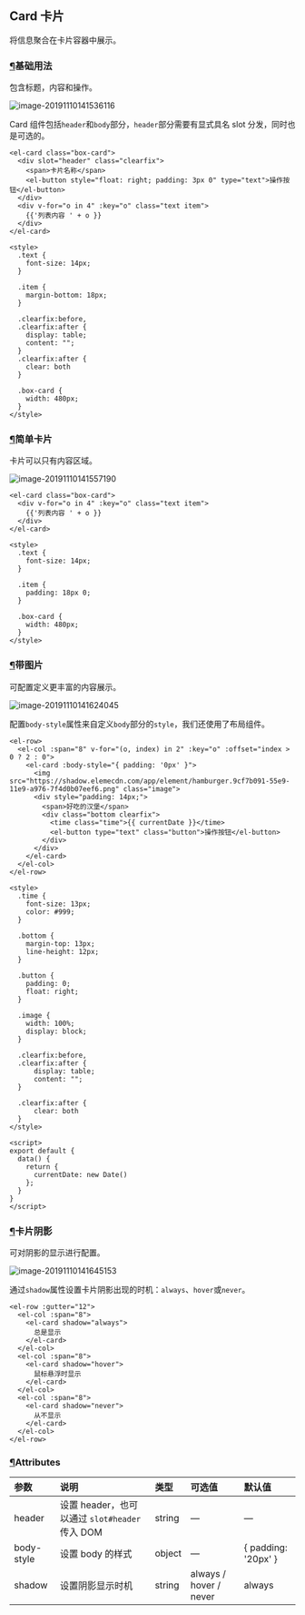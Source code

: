 ## Card 卡片

将信息聚合在卡片容器中展示。

### [¶](https://element.eleme.cn/#/zh-CN/component/card#ji-chu-yong-fa)基础用法

包含标题，内容和操作。

![image-20191110141536116](\配图\182.png)

Card 组件包括`header`和`body`部分，`header`部分需要有显式具名 slot 分发，同时也是可选的。

```
<el-card class="box-card">
  <div slot="header" class="clearfix">
    <span>卡片名称</span>
    <el-button style="float: right; padding: 3px 0" type="text">操作按钮</el-button>
  </div>
  <div v-for="o in 4" :key="o" class="text item">
    {{'列表内容 ' + o }}
  </div>
</el-card>

<style>
  .text {
    font-size: 14px;
  }

  .item {
    margin-bottom: 18px;
  }

  .clearfix:before,
  .clearfix:after {
    display: table;
    content: "";
  }
  .clearfix:after {
    clear: both
  }

  .box-card {
    width: 480px;
  }
</style>
```

### [¶](https://element.eleme.cn/#/zh-CN/component/card#jian-dan-qia-pian)简单卡片

卡片可以只有内容区域。

![image-20191110141557190](\配图\183.png)

```
<el-card class="box-card">
  <div v-for="o in 4" :key="o" class="text item">
    {{'列表内容 ' + o }}
  </div>
</el-card>

<style>
  .text {
    font-size: 14px;
  }

  .item {
    padding: 18px 0;
  }

  .box-card {
    width: 480px;
  }
</style>
```

### [¶](https://element.eleme.cn/#/zh-CN/component/card#dai-tu-pian)带图片

可配置定义更丰富的内容展示。

![image-20191110141624045](\配图\184.png)

配置`body-style`属性来自定义`body`部分的`style`，我们还使用了布局组件。

```
<el-row>
  <el-col :span="8" v-for="(o, index) in 2" :key="o" :offset="index > 0 ? 2 : 0">
    <el-card :body-style="{ padding: '0px' }">
      <img src="https://shadow.elemecdn.com/app/element/hamburger.9cf7b091-55e9-11e9-a976-7f4d0b07eef6.png" class="image">
      <div style="padding: 14px;">
        <span>好吃的汉堡</span>
        <div class="bottom clearfix">
          <time class="time">{{ currentDate }}</time>
          <el-button type="text" class="button">操作按钮</el-button>
        </div>
      </div>
    </el-card>
  </el-col>
</el-row>

<style>
  .time {
    font-size: 13px;
    color: #999;
  }
  
  .bottom {
    margin-top: 13px;
    line-height: 12px;
  }

  .button {
    padding: 0;
    float: right;
  }

  .image {
    width: 100%;
    display: block;
  }

  .clearfix:before,
  .clearfix:after {
      display: table;
      content: "";
  }
  
  .clearfix:after {
      clear: both
  }
</style>

<script>
export default {
  data() {
    return {
      currentDate: new Date()
    };
  }
}
</script>
```

### [¶](https://element.eleme.cn/#/zh-CN/component/card#qia-pian-yin-ying)卡片阴影

可对阴影的显示进行配置。

![image-20191110141645153](\配图\185.png)

通过`shadow`属性设置卡片阴影出现的时机：`always`、`hover`或`never`。

```
<el-row :gutter="12">
  <el-col :span="8">
    <el-card shadow="always">
      总是显示
    </el-card>
  </el-col>
  <el-col :span="8">
    <el-card shadow="hover">
      鼠标悬浮时显示
    </el-card>
  </el-col>
  <el-col :span="8">
    <el-card shadow="never">
      从不显示
    </el-card>
  </el-col>
</el-row>
```

### [¶](https://element.eleme.cn/#/zh-CN/component/card#attributes)Attributes

| 参数       | 说明                                           | 类型   | 可选值                 | 默认值              |
| :--------- | :--------------------------------------------- | :----- | :--------------------- | :------------------ |
| header     | 设置 header，也可以通过 `slot#header` 传入 DOM | string | —                      | —                   |
| body-style | 设置 body 的样式                               | object | —                      | { padding: '20px' } |
| shadow     | 设置阴影显示时机                               | string | always / hover / never | always              |